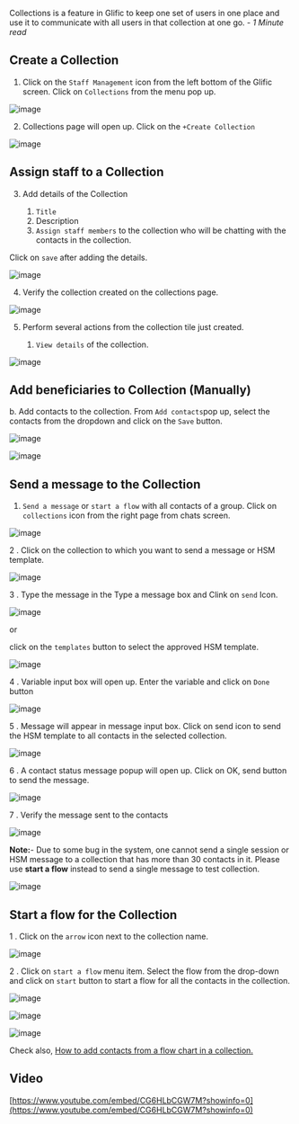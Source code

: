 Collections is a feature in Glific to keep one set of users in one place and use it to communicate with all users in that collection at one go. - _1 Minute read_

## Create a Collection

1. Click on the `Staff Management` icon from the left bottom of the Glific screen. Click on `Collections` from the menu pop up.

![image](https://user-images.githubusercontent.com/32592458/212642466-36daf22a-6be7-4292-a66b-51399ff753e8.png)



2.  Collections page will open up. Click on the `+Create Collection`

![image](https://user-images.githubusercontent.com/32592458/212642542-b00c2e8b-e8fb-4885-8c31-d303be7bbe17.png)



## Assign staff to a Collection

3.  Add details of the Collection

    1. `Title`  
    1. Description
    1. `Assign staff members` to the collection who will be chatting with the contacts in the collection.

Click on `save` after adding the details.

![image](https://user-images.githubusercontent.com/32592458/212642592-dedac02b-71fa-4d6d-b437-45cd1debd66d.png)



4.  Verify the collection created on the collections page.

![image](https://user-images.githubusercontent.com/32592458/212642651-11617768-50b2-45f3-b143-198ea41dd91b.png)



5. Perform several actions from the collection tile just created.

    1. `View details` of the collection.

![image](https://user-images.githubusercontent.com/32592458/212642672-fd18bc96-5a88-4030-942d-bfb86a66cecd.png)



## 

## Add beneficiaries to Collection (Manually)

b. Add contacts to the collection. From `Add contacts`pop up, select the contacts from the dropdown and click on the  `Save` button.

![image](https://user-images.githubusercontent.com/32592458/212642755-d42f2e20-b610-41a4-b2e1-9ebd42c3677b.png)



![image](https://user-images.githubusercontent.com/32592458/212642838-de19e6ea-f1aa-4509-9bd9-ffa42bd0f7d3.png)



## Send a message to the Collection

1.  `Send a message` or `start a flow` with all contacts of a group. Click on `collections` icon from the right page from chats screen.

![image](https://user-images.githubusercontent.com/32592458/212642875-0b8399dd-8a76-4a77-aef6-7999dbd769c3.png)



2 .  Click on the collection to which you want to send a message or HSM template.

![image](https://user-images.githubusercontent.com/32592458/212642902-d2e7c2fa-3a20-47ac-a286-5b68954a6286.png)



3 . Type the message in the Type a message box and Clink on `send` Icon.

![image](https://user-images.githubusercontent.com/32592458/212642931-ccb49449-6be9-4cb1-bacf-5332539a8cc9.png)

or

click on the `templates` button to select the approved HSM template.

![image](https://user-images.githubusercontent.com/32592458/212642963-f76e8e9e-9471-471f-863c-a43a9a7d9fb9.png)



4 . Variable input box will open up. Enter the variable and click on `Done` button

![image](https://user-images.githubusercontent.com/32592458/212642985-6a57115e-bf94-46ed-badd-296ea967e8f5.png)

5 .  Message will appear in message input box. Click on send icon to send the HSM template to all contacts in the selected collection.

![image](https://user-images.githubusercontent.com/32592458/212643013-6395e7ff-4698-4a27-bf4d-296dbf94b49e.png)

6 .  A contact status message popup will open up. Click on OK, send button to send the message.

![image](https://user-images.githubusercontent.com/32592458/212643053-8597381f-daba-4046-85c3-85efea28e33c.png)

7 . Verify the message sent to the contacts

![image](https://user-images.githubusercontent.com/32592458/212643069-2ec68e41-6365-4e23-88aa-7297a8e41b37.png)



**Note:**- Due to some bug in the system, one cannot send a single session or HSM message to a collection that has more than 30 contacts in it. Please use **start a flow** instead to send a single message to test collection.



![image](https://user-images.githubusercontent.com/32592458/212643115-7786edc0-49c2-427c-91af-c50531fffd39.png)

## Start a flow for the Collection

1 .  Click on the `arrow` icon next to the collection name.

![image](https://user-images.githubusercontent.com/32592458/212643146-29c218ff-0905-4430-9f34-7467375cc06f.png)



2 . Click on   `start a flow` menu item. Select the flow from the drop-down and click on  `start` button to start a flow for all the contacts in the collection.

![image](https://user-images.githubusercontent.com/32592458/212643173-72ce32ce-ef71-4940-9139-d51dafee9c4b.png)

![image](https://user-images.githubusercontent.com/32592458/212643202-924d265f-d5c8-4729-8335-fa341b69b17f.png)



![image](https://user-images.githubusercontent.com/32592458/212643223-1c649747-ebcc-4313-97c8-c052775ba793.png)



Check also, [How to add contacts from a flow chart in a collection.](https://glific.slab.com/public/dsmnr3ck)



## Video  

[https://www.youtube.com/embed/CG6HLbCGW7M?showinfo=0](https://www.youtube.com/embed/CG6HLbCGW7M?showinfo=0)
